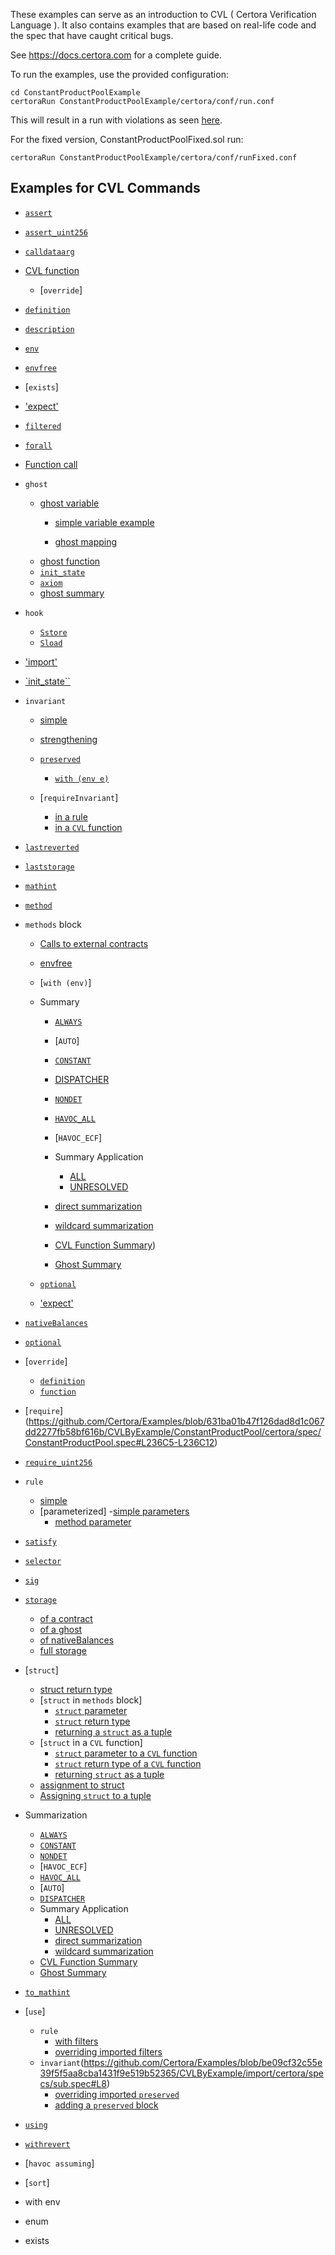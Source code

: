 

These examples can serve as an introduction to CVL ( Certora Verification Language ).
It also contains examples that are based on real-life code and the spec that have caught critical bugs.

See https://docs.certora.com for a complete guide. 


To run the examples, use the provided configuration: 
```
cd ConstantProductPoolExample 
certoraRun ConstantProductPoolExample/certora/conf/run.conf 
```

This will result in a run with violations as seen [here](https://prover.certora.com/output/40726/b2c63e002e864e9d94b6ee03bf49cef0?anonymousKey=b8b428b78410796d656109f8f2b6436202e139f5).

For the fixed version, ConstantProductPoolFixed.sol run:
```
certoraRun ConstantProductPoolExample/certora/conf/runFixed.conf 
```

## Examples for CVL Commands

- [`assert`](https://github.com/Certora/Examples/blob/631ba01b47f126dad8d1c067dd2277fb58bf616b/CVLByExample/ConstantProductPool/certora/spec/ConstantProductPool.spec#L75C5-L75C12)

- [`assert_uint256`](https://github.com/Certora/Examples/blob/be09cf32c55e39f5f5aa8cba1431f9e519b52365/CVLByExample/ERC20/certora/specs/ERC20Fixed.spec#L189)

- [`calldataarg`](https://github.com/Certora/Examples/blob/631ba01b47f126dad8d1c067dd2277fb58bf616b/CVLByExample/ERC20/certora/specs/ERC20Fixed.spec#L115C3-L115C14)

- [CVL function](https://github.com/Certora/Examples/blob/6f2488a137d92cf722eb2663c42a8a1936afce35/CVLByExample/LiquidityPool/certora/specs/pool.spec#L24)
    - [`override`]

- [`definition`](https://github.com/Certora/Examples/blob/be09cf32c55e39f5f5aa8cba1431f9e519b52365/CVLByExample/import/certora/specs/base.spec#L22)

- [`description`](https://github.com/Certora/Examples/blob/be09cf32c55e39f5f5aa8cba1431f9e519b52365/CVLByExample/storage/certora/specs/storage.spec#L139)

- [`env`](https://github.com/Certora/Examples/blob/631ba01b47f126dad8d1c067dd2277fb58bf616b/CVLByExample/ERC20/certora/specs/ERC20Fixed.spec#L19C5-L19C8)

- [`envfree`](https://github.com/Certora/Examples/tree/master/CVLByExample/ERC20#:~:text=ERC20.spec%20as-,envfree,-but%20it%20refers)

- [`exists`]
- ['expect'](https://github.com/Certora/Examples/blob/bf3255766c28068eea2d0513edb8daca7bcaa206/CVLByExample/function-summary/multi-contract/certora/specs/spec_with_summary.spec#L6)

- [`filtered`](https://github.com/Certora/Examples/blob/631ba01b47f126dad8d1c067dd2277fb58bf616b/CVLByExample/Reentrancy/certora/spec/Reentrancy.spec#L29)

- [`forall`](https://github.com/Certora/Examples/blob/be53640d5698afc1589ba0a2bd662d8c1512b69f/CVLByExample/QuantifierExamples/DoublyLinkedList/certora/spec/dll-linkedcorrectly.spec#L13C22-L13C28)

- [Function call](https://github.com/Certora/Examples/blob/631ba01b47f126dad8d1c067dd2277fb58bf616b/CVLByExample/ERC20/certora/specs/ERC20Fixed.spec#L117C3-L117C13)

- `ghost`
   - [ghost variable](https://docs.certora.com/en/latest/docs/confluence/anatomy/definitions.html?highlight=ghost#basic-definitions)
      - [simple variable example](https://github.com/Certora/Examples/blob/2d729bcc944a776d94676a86044163fb545df28e/CVLByExample/ERC20/certora/spec/ERC20.spec#L115)

      - [ghost mapping](https://github.com/Certora/Examples/blob/c407657ea731a73edea2697868214a8654396f80/CVLByExample/structs/BankAccounts/certora/specs/Bank.spec#L118)
   - [ghost function](https://github.com/Certora/Examples/blob/be09cf32c55e39f5f5aa8cba1431f9e519b52365/CVLByExample/QuantifierExamples/DoublyLinkedList/certora/spec/dll-linkedcorrectly.spec#L24)
   - [`init_state`](https://github.com/Certora/Examples/blob/631ba01b47f126dad8d1c067dd2277fb58bf616b/CVLByExample/ConstantProductPool/certora/spec/ConstantProductPool.spec#L207C2-L207C12)
   - [`axiom`](https://github.com/Certora/Examples/blob/c407657ea731a73edea2697868214a8654396f80/CVLByExample/structs/BankAccounts/certora/specs/Bank.spec#L120)
   - [ghost summary](https://github.com/Certora/Examples/blob/7a13d19cb450effac1b937115ca7b20c23f1ab74/CVLByExample/function-summary/ghost-summary/certora/specs/WithGhostSummary.spec#L3)

- `hook`
   - [`Sstore`](https://github.com/Certora/Examples/blob/master/CVLByExample/ERC20/certora/specs/ERC20.spec)
   - [`Sload`](https://github.com/Certora/Examples/blob/c407657ea731a73edea2697868214a8654396f80/CVLByExample/structs/BankAccounts/certora/specs/Bank.spec#L142)

- ['import'](https://github.com/Certora/Examples/blob/be09cf32c55e39f5f5aa8cba1431f9e519b52365/CVLByExample/import/certora/specs/sub.spec#L1)

- [`init_state``](https://github.com/Certora/Examples/blob/631ba01b47f126dad8d1c067dd2277fb58bf616b/CVLByExample/ConstantProductPool/certora/spec/ConstantProductPool.spec#L207C2-L207C12)

- `invariant`
   - [simple](https://github.com/Certora/Examples/blob/5d7145a760e6b1a3aba692ae556aa078adc88cf4/CVLByExample/BallGame/certora/specs/BallGameCorrect.spec#L7C1-L7C40)
    - [strengthening](https://github.com/Certora/Examples/blob/5d7145a760e6b1a3aba692ae556aa078adc88cf4/CVLByExample/ERC20/certora/specs/ERC20.spec)
    - [`preserved`](https://github.com/Certora/Examples/blob/master/CVLByExample/ERC20)
      - [`with (env e)`](https://github.com/Certora/Examples/blob/8583f1cb00034a093ad8f0a5c49a1f9a566553d9/CVLByExample/ERC20/certora/spec/ERC20.spec#L102)

    - [`requireInvariant`]
        - [in a rule](https://github.com/Certora/Examples/blob/631ba01b47f126dad8d1c067dd2277fb58bf616b/CVLByExample/ConstantProductPool/certora/spec/ConstantProductPool.spec#L178C5-L178C21)
        - [in a `CVL` function](https://github.com/Certora/Examples/blob/6f2488a137d92cf722eb2663c42a8a1936afce35/CVLByExample/LiquidityPool/certora/specs/pool.spec#L27)

- [`lastreverted`](https://github.com/Certora/Examples/blob/master/CVLByExample/ERC20/certora/specs/ERC20Fixed.spec)

- [`laststorage`](https://github.com/Certora/Examples/blob/be53640d5698afc1589ba0a2bd662d8c1512b69f/CVLByExample/structs/BankAccounts/certora/specs/Bank.spec#L112C23-L112C35)


- [`mathint`](https://github.com/Certora/Examples/blob/631ba01b47f126dad8d1c067dd2277fb58bf616b/CVLByExample/ERC20/certora/specs/ERC20Fixed.spec#L27C5-L27C12)

- [`method`](https://github.com/Certora/Examples/blob/631ba01b47f126dad8d1c067dd2277fb58bf616b/CVLByExample/ERC20/certora/specs/ERC20Fixed.spec#L116C3-L116C9)

- `methods` block 
    - [Calls to external contracts](https://github.com/Certora/Examples/blob/631ba01b47f126dad8d1c067dd2277fb58bf616b/CVLByExample/ConstantProductPool/certora/spec/ConstantProductPool.spec#L29C14-L29C31)
    - [envfree](https://github.com/Certora/Examples/tree/master/CVLByExample/ERC20#:~:text=ERC20.spec%20as-,envfree,-but%20it%20refers)
    - [`with (env)`]
    - Summary
        - [`ALWAYS`](https://github.com/Certora/Examples/blob/8d58ba44af0b22cc8f7703542c248cd225d26ccc/CVLByExample/function-summary/multi-contract/certora/specs/spec_with_summary.spec#L22)
        - [`AUTO`]
        - [`CONSTANT`](https://github.com/Certora/Examples/blob/8136b977cfe2fbf8e9e7ab0d74896cc62403fdb8/CVLByExample/function-summary/simple/certora/specs/ConstantVSNondet.spec#L5)
        - [DISPATCHER](https://github.com/Certora/Examples/blob/631ba01b47f126dad8d1c067dd2277fb58bf616b/CVLByExample/ConstantProductPool/certora/spec/ConstantProductPool.spec#L36C4-L36C4)

        - [`NONDET`](https://github.com/Certora/Examples/blob/bf3255766c28068eea2d0513edb8daca7bcaa206/CVLByExample/function-summary/with-side-effects/certora/specs/HavocAllVSNondet.spec#L5)
        - [`HAVOC_ALL`](https://github.com/Certora/Examples/blob/bf3255766c28068eea2d0513edb8daca7bcaa206/CVLByExample/function-summary/with-side-effects/certora/specs/HavocAllVSNondet.spec#L3)
        - [`HAVOC_ECF`]
        - Summary Application
            - [ALL](https://github.com/Certora/Examples/blob/8d58ba44af0b22cc8f7703542c248cd225d26ccc/CVLByExample/function-summary/multi-contract/certora/specs/spec_with_summary.spec#L23)
            - [UNRESOLVED](https://github.com/Certora/Examples/blob/752bb111907f7aa538c81672aa960d932ffca1f5/CVLByExample/function-summary/Library/DirectSummary/certora/specs/AllDirect.spec#L27)
        - [direct summarization](https://github.com/Certora/Examples/blob/752bb111907f7aa538c81672aa960d932ffca1f5/CVLByExample/function-summary/Library/DirectSummary/certora/specs/AllDirect.spec#L6)
        - [wildcard summarization](https://github.com/Certora/Examples/blob/752bb111907f7aa538c81672aa960d932ffca1f5/CVLByExample/function-summary/Library/DirectSummary/certora/specs/AllDirect.spec#L27)
        - [CVL Function Summary](https://github.com/Certora/Examples/blob/bf3255766c28068eea2d0513edb8daca7bcaa206/CVLByExample/function-summary/multi-contract/certora/specs/spec_with_summary.spec#L6))
        - [Ghost Summary](https://github.com/Certora/Examples/blob/7a13d19cb450effac1b937115ca7b20c23f1ab74/CVLByExample/function-summary/ghost-summary/certora/specs/WithGhostSummary.spec#L3)
        
    - [`optional`](https://github.com/Certora/Examples/blob/2b5dabe83d8fae7292ce7c2b59e89a24fd2bcbdc/CVLByExample/optional/certora/specs/Base.spec#L5)
    - ['expect'](https://github.com/Certora/Examples/blob/bf3255766c28068eea2d0513edb8daca7bcaa206/CVLByExample/function-summary/multi-contract/certora/specs/spec_with_summary.spec#L6)

- [`nativeBalances`](https://github.com/Certora/Examples/blob/be53640d5698afc1589ba0a2bd662d8c1512b69f/CVLByExample/NativeBalances/certora/specs/Auction.spec#L15C29-L15C43)    

- [`optional`](https://github.com/Certora/Examples/blob/2b5dabe83d8fae7292ce7c2b59e89a24fd2bcbdc/CVLByExample/optional/certora/specs/Base.spec#L5)
- [`override`]
   - [`definition`](https://github.com/Certora/Examples/blob/be09cf32c55e39f5f5aa8cba1431f9e519b52365/CVLByExample/import/certora/specs/sub.spec#L36)
   - [`function`](https://github.com/Certora/Examples/blob/be09cf32c55e39f5f5aa8cba1431f9e519b52365/CVLByExample/import/certora/specs/sub.spec#L38)

- [`require`] (https://github.com/Certora/Examples/blob/631ba01b47f126dad8d1c067dd2277fb58bf616b/CVLByExample/ConstantProductPool/certora/spec/ConstantProductPool.spec#L236C5-L236C12)

- [`require_uint256`](https://github.com/Certora/Examples/blob/be09cf32c55e39f5f5aa8cba1431f9e519b52365/CVLByExample/ERC20/certora/specs/ERC20.spec#L166)

- `rule`
   - [simple](https://github.com/Certora/Examples/blob/752bb111907f7aa538c81672aa960d932ffca1f5/CVLByExample/LiquidityPool/certora/specs/pool.spec#L54)
   - [parameterized]
      -[simple parameters](https://github.com/Certora/Examples/blob/752bb111907f7aa538c81672aa960d932ffca1f5/CVLByExample/LiquidityPool/certora/specs/pool.spec#L24)
      - [method parameter](https://github.com/Certora/Examples/blob/752bb111907f7aa538c81672aa960d932ffca1f5/CVLByExample/structs/BankAccounts/certora/specs/Bank.spec#L95)

- [`satisfy`](https://github.com/Certora/Examples/blob/631ba01b47f126dad8d1c067dd2277fb58bf616b/CVLByExample/ConstantProductPool/certora/spec/ConstantProductPool.spec#L243C5-L243C12)

- [`selector`](https://github.com/Certora/Examples/blob/631ba01b47f126dad8d1c067dd2277fb58bf616b/CVLByExample/ERC20/certora/specs/ERC20Fixed.spec#L92)

- [`sig`](https://github.com/Certora/Examples/blob/631ba01b47f126dad8d1c067dd2277fb58bf616b/CVLByExample/ERC20/certora/specs/ERC20Fixed.spec#L92)

- [`storage`](https://github.com/Certora/Examples/blob/be53640d5698afc1589ba0a2bd662d8c1512b69f/CVLByExample/structs/BankAccounts/certora/specs/Bank.spec#L95C5-L95C13)
    - [of a contract](https://github.com/Certora/Examples/blob/6f2488a137d92cf722eb2663c42a8a1936afce35/CVLByExample/storage/certora/specs/storage.spec#L93)
    - [of a ghost](https://github.com/Certora/Examples/blob/6f2488a137d92cf722eb2663c42a8a1936afce35/CVLByExample/storage/certora/specs/storage.spec#L187)
    - [of nativeBalances](https://github.com/Certora/Examples/blob/6f2488a137d92cf722eb2663c42a8a1936afce35/CVLByExample/storage/certora/specs/storage.spec#L98)
    - [full storage](https://github.com/Certora/Examples/blob/6f2488a137d92cf722eb2663c42a8a1936afce35/CVLByExample/storage/certora/specs/storage.spec#L62)

- [`struct`]
   - [struct return type](https://github.com/Certora/Examples/blob/be53640d5698afc1589ba0a2bd662d8c1512b69f/CVLByExample/structs/BankAccounts/certora/specs/Bank.spec#L17C5-L17C84)
   - [`struct` in `methods` block]
      - [`struct` parameter](https://github.com/Certora/Examples/blob/6f2488a137d92cf722eb2663c42a8a1936afce35/CVLByExample/structs/BankAccounts/certora/specs/Bank.spec#L23)
      - [`struct` return type](https://github.com/Certora/Examples/blob/6f2488a137d92cf722eb2663c42a8a1936afce35/CVLByExample/structs/BankAccounts/certora/specs/Bank.spec#L19)
      - [returning a `struct` as a tuple](https://github.com/Certora/Examples/blob/6f2488a137d92cf722eb2663c42a8a1936afce35/CVLByExample/structs/BankAccounts/certora/specs/Bank.spec#L21)
   - [`struct` in a `CVL` function]
      - [`struct` parameter to a `CVL` function](https://github.com/Certora/Examples/blob/6f2488a137d92cf722eb2663c42a8a1936afce35/CVLByExample/structs/BankAccounts/certora/specs/Bank.spec#L36)
      - [`struct` return type of a `CVL` function](https://github.com/Certora/Examples/blob/6f2488a137d92cf722eb2663c42a8a1936afce35/CVLByExample/structs/BankAccounts/certora/specs/Bank.spec#L47)
      - [returning `struct` as a tuple](https://github.com/Certora/Examples/blob/6f2488a137d92cf722eb2663c42a8a1936afce35/CVLByExample/structs/BankAccounts/certora/specs/Bank.spec#L53)
   - [assignment to struct](https://github.com/Certora/Examples/blob/be53640d5698afc1589ba0a2bd662d8c1512b69f/CVLByExample/structs/BankAccounts/certora/specs/Bank.spec#L59C5-L59C41)
   - [Assigning `struct` to a tuple](https://github.com/Certora/Examples/blob/6f2488a137d92cf722eb2663c42a8a1936afce35/CVLByExample/structs/BankAccounts/certora/specs/Bank.spec#L77)

- Summarization
   - [`ALWAYS`](https://github.com/Certora/Examples/blob/8d58ba44af0b22cc8f7703542c248cd225d26ccc/CVLByExample/function-summary/multi-contract/certora/specs/spec_with_summary.spec#L22) 
   - [`CONSTANT`](https://github.com/Certora/Examples/blob/8136b977cfe2fbf8e9e7ab0d74896cc62403fdb8/CVLByExample/function-summary/simple/certora/specs/ConstantVSNondet.spec#L5)
   - [`NONDET`](https://github.com/Certora/Examples/blob/bf3255766c28068eea2d0513edb8daca7bcaa206/CVLByExample/function-summary/with-side-effects/certora/specs/HavocAllVSNondet.spec#L5)
   - [`HAVOC_ECF`]
   - [`HAVOC_ALL`](https://github.com/Certora/Examples/blob/8d58ba44af0b22cc8f7703542c248cd225d26ccc/CVLByExample/function-summary/with-side-effects/certora/specs/HavocAllVSNondet.spec#L3)
   - [`AUTO`]
   - [`DISPATCHER`](https://github.com/Certora/Examples/blob/631ba01b47f126dad8d1c067dd2277fb58bf616b/CVLByExample/ConstantProductPool/certora/spec/ConstantProductPool.spec#L36C4-L36C4)
   - Summary Application
      - [ALL](https://github.com/Certora/Examples/blob/8d58ba44af0b22cc8f7703542c248cd225d26ccc/CVLByExample/function-summary/multi-contract/certora/specs/spec_with_summary.spec#L23)
      - [UNRESOLVED](https://github.com/Certora/Examples/blob/752bb111907f7aa538c81672aa960d932ffca1f5/CVLByExample/function-summary/Library/DirectSummary/certora/specs/AllDirect.spec#L27)
      - [direct summarization](https://github.com/Certora/Examples/blob/752bb111907f7aa538c81672aa960d932ffca1f5/CVLByExample/function-summary/Library/DirectSummary/certora/specs/AllDirect.spec#L6)
      - [wildcard summarization](https://github.com/Certora/Examples/blob/752bb111907f7aa538c81672aa960d932ffca1f5/CVLByExample/function-summary/Library/DirectSummary/certora/specs/AllDirect.spec#L27)
   - [CVL Function Summary](https://github.com/Certora/Examples/blob/8d58ba44af0b22cc8f7703542c248cd225d26ccc/CVLByExample/function-summary/multi-contract/certora/specs/spec_with_summary.spec#L6)
   - [Ghost Summary](https://github.com/Certora/Examples/blob/7a13d19cb450effac1b937115ca7b20c23f1ab74/CVLByExample/function-summary/ghost-summary/certora/specs/WithGhostSummary.spec#L3)


- [`to_mathint`](https://github.com/Certora/Examples/blob/631ba01b47f126dad8d1c067dd2277fb58bf616b/CVLByExample/ConstantProductPool/certora/spec/ConstantProductPool.spec#L75C5-L75C12)

- [`use`]
   - `rule`
      - [with filters](https://github.com/Certora/Examples/blob/be09cf32c55e39f5f5aa8cba1431f9e519b52365/CVLByExample/import/certora/specs/sub.spec#L3)
      - [overriding imported filters](https://github.com/Certora/Examples/blob/be09cf32c55e39f5f5aa8cba1431f9e519b52365/CVLByExample/import/certora/specs/sub.spec#L3)
   - `invariant`(https://github.com/Certora/Examples/blob/be09cf32c55e39f5f5aa8cba1431f9e519b52365/CVLByExample/import/certora/specs/sub.spec#L8)
      - [overriding imported `preserved`](https://github.com/Certora/Examples/blob/be09cf32c55e39f5f5aa8cba1431f9e519b52365/CVLByExample/import/certora/specs/sub.spec#L10)
      - [adding a `preserved` block](https://github.com/Certora/Examples/blob/be09cf32c55e39f5f5aa8cba1431f9e519b52365/CVLByExample/import/certora/specs/sub.spec#L14)

- [`using`](https://github.com/Certora/Examples/blob/sitvanit/struct-examples/CVLByExample/LiquidityPool/certora/specs/pool_link.spec)

- [`withrevert`](https://github.com/Certora/Examples/blob/be53640d5698afc1589ba0a2bd662d8c1512b69f/CVLByExample/structs/BankAccounts/certora/specs/Bank.spec#L94C5-L94C24)

- [`havoc assuming`]
- [`sort`]
- with env
- enum
- exists





 






